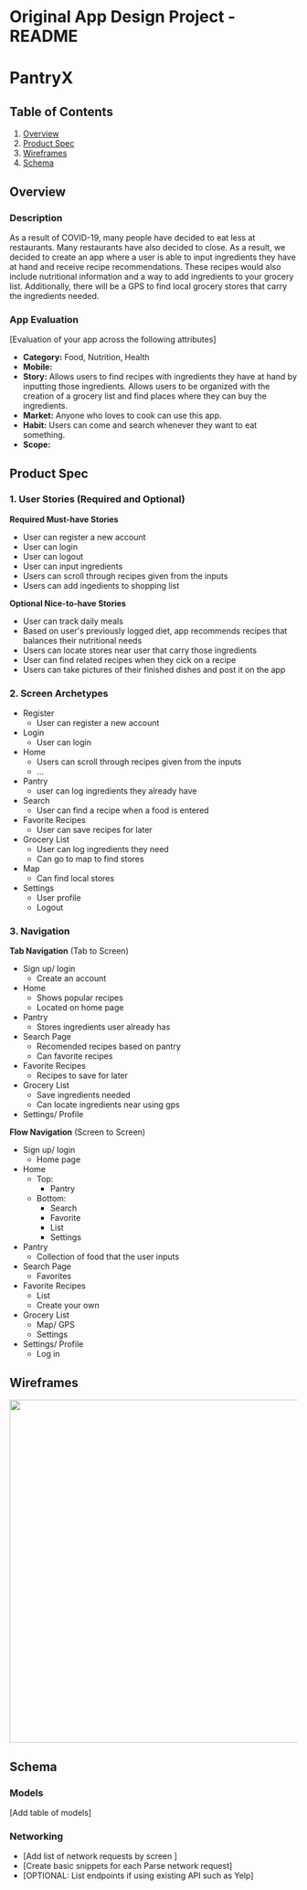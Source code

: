 Original App Design Project - README
===

# PantryX

## Table of Contents
1. [Overview](#Overview)
1. [Product Spec](#Product-Spec)
1. [Wireframes](#Wireframes)
2. [Schema](#Schema)

## Overview
### Description
As a result of COVID-19, many people have decided to eat less at restaurants. Many restaurants have also decided to close. As a result, we decided to create an app where a user is able to input ingredients they have at hand and receive recipe recommendations. These recipes would also include nutritional information and a way to add ingredients to your grocery list. Additionally, there will be a GPS to find local grocery stores that carry the ingredients needed.

### App Evaluation
[Evaluation of your app across the following attributes]
- **Category:** Food, Nutrition, Health 
- **Mobile:** 
- **Story:** Allows users to find recipes with ingredients they have at hand by inputting those ingredients. Allows users to be organized with the creation of a grocery list and find places where they can buy the ingredients. 
- **Market:** Anyone who loves to cook can use this app.
- **Habit:** Users can come and search whenever they want to eat something.
- **Scope:** 

## Product Spec

### 1. User Stories (Required and Optional)

**Required Must-have Stories**

* User can register a new account
* User can login
* User can logout
* User can input ingredients
* Users can scroll through recipes given from the inputs
* Users can add ingedients to shopping list

**Optional Nice-to-have Stories**

* User can track daily meals
* Based on user's previously logged diet, app recommends recipes that balances their nutritional needs
* Users can locate stores near user that carry those ingredients
* User can find related recipes when they cick on a recipe
* Users can take pictures of their finished dishes and post it on the app

### 2. Screen Archetypes

* Register
    * User can register a new account
* Login
   * User can login
* Home
   * Users can scroll through recipes given from the inputs
   * ...
* Pantry
    * user can log ingredients they already have
* Search
   * User can find a recipe when a food is entered
* Favorite Recipes
    * User can save recipes for later
* Grocery List
    * User can log ingredients they need
    * Can go to map to find stores
* Map
    * Can find local stores
* Settings
    * User profile
    * Logout

### 3. Navigation

**Tab Navigation** (Tab to Screen)

* Sign up/ login
    * Create an account
* Home
    * Shows popular recipes 
    * Located on home page
* Pantry
    * Stores ingredients user already has
* Search Page
    * Recomended recipes based on pantry
    * Can favorite recipes
* Favorite Recipes
    * Recipes to save for later
* Grocery List
    * Save ingredients needed
    * Can locate ingredients near using gps
* Settings/ Profile

**Flow Navigation** (Screen to Screen)

* Sign up/ login
    * Home page
* Home
    * Top:
        * Pantry
    * Bottom:
        * Search
        * Favorite
        * List
        * Settings
* Pantry
    * Collection of food that the user inputs
* Search Page
    * Favorites
* Favorite Recipes
    * List
    * Create your own
* Grocery List
    * Map/ GPS
    * Settings
* Settings/ Profile
    * Log in

## Wireframes
<img src="https://i.imgur.com/ybDktmP.jpg" width=600>


## Schema


### Models
[Add table of models]
### Networking
- [Add list of network requests by screen ]
- [Create basic snippets for each Parse network request]
- [OPTIONAL: List endpoints if using existing API such as Yelp]
